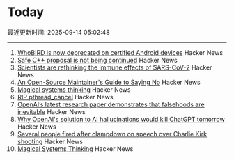 # Today

最近更新时间: 2025-09-14 05:02:48

--- 
1. [WhoBIRD is now deprecated on certified Android devices](https://github.com/woheller69/whoBIRD) Hacker News
2. [Safe C++ proposal is not being continued](https://sibellavia.lol/posts/2025/09/safe-c-proposal-is-not-being-continued/) Hacker News
3. [Scientists are rethinking the immune effects of SARS-CoV-2](https://www.bmj.com/content/390/bmj.r1733) Hacker News
4. [An Open-Source Maintainer's Guide to Saying No](https://www.jlowin.dev/blog/oss-maintainers-guide-to-saying-no) Hacker News
5. [Magical systems thinking](https://worksinprogress.co/issue/magical-systems-thinking/) Hacker News
6. [RIP pthread_cancel](https://eissing.org/icing/posts/rip_pthread_cancel/) Hacker News
7. [OpenAI’s latest research paper demonstrates that falsehoods are inevitable](https://theconversation.com/why-openais-solution-to-ai-hallucinations-would-kill-chatgpt-tomorrow-265107) Hacker News
8. [Why OpenAI's solution to AI hallucinations would kill ChatGPT tomorrow](https://theconversation.com/why-openais-solution-to-ai-hallucinations-would-kill-chatgpt-tomorrow-265107) Hacker News
9. [Several people fired after clampdown on speech over Charlie Kirk shooting](https://www.theguardian.com/us-news/2025/sep/13/charlie-kirk-shooting-people-fired-social-media) Hacker News
10. [Magical Systems Thinking](https://worksinprogress.co/issue/magical-systems-thinking/) Hacker News
